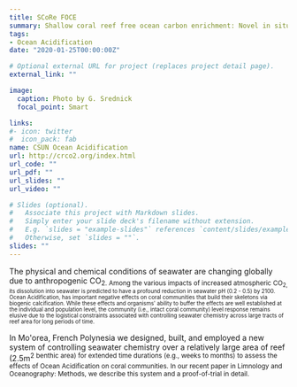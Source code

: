 ```yaml
---
title: SCoRe FOCE
summary: Shallow coral reef free ocean carbon enrichment: Novel in situ ﬂumes to manipulate pCO2 on shallow tropical coral reef communities?
tags:
- Ocean Acidification
date: "2020-01-25T00:00:00Z"

# Optional external URL for project (replaces project detail page).
external_link: ""

image:
  caption: Photo by G. Srednick
  focal_point: Smart

links:
#- icon: twitter
#  icon_pack: fab
name: CSUN Ocean Acidification
url: http://crco2.org/index.html
url_code: ""
url_pdf: ""
url_slides: ""
url_video: ""

# Slides (optional).
#   Associate this project with Markdown slides.
#   Simply enter your slide deck's filename without extension.
#   E.g. `slides = "example-slides"` references `content/slides/example-slides.md`.
#   Otherwise, set `slides = ""`.
slides: ""
---
```


The physical and chemical conditions of seawater are changing globally due to anthropogenic CO<sub>2. Among the various impacts of increased atmospheric CO<sub>2, its dissolution into seawater is predicted to have a profound reduction in seawater pH (0.2 - 0.5) by 2100. Ocean Acidification, has important negative effects on coral communities that build their skeletons via biogenic calcification. While these effects and organisms' ability to buffer the effects are well established at the individual and population level, the community (i.e., intact coral community) level response remains elusive due to the logistical constraints associated with controlling seawater chemistry across large tracts of reef area for long periods of time. 

In Mo'orea, French Polynesia we designed, built, and employed a new system of controlling seawater chemistry over a relatively large area of reef (2.5m<sup>2 benthic area) for extended time durations (e.g., weeks to months) to assess the effects of Ocean Acidification on coral communities. In our recent paper in Limnology and Oceanography: Methods, we describe this system and a proof-of-trial in detail.
